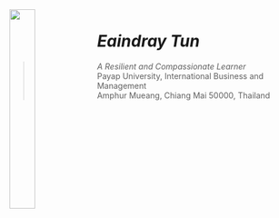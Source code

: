 <img src="https://ahmoor006-Eaindray.github.io/img/green-curry-new-sq-2.jpg" width="30%" align="left">

# _Eaindray Tun_
>_A Resilient and Compassionate Learner_<br />
> Payap University, International Business and Management<br />
>Amphur Mueang, Chiang Mai 50000, Thailand<br />                                                                                                                      
